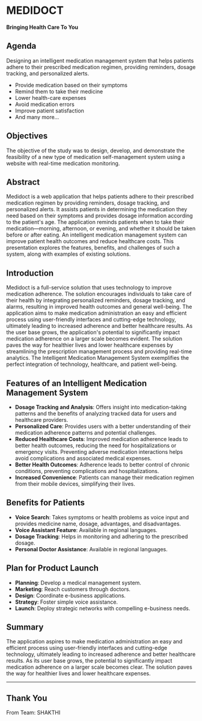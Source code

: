 # MEDIDOCT

**Bringing Health Care To You**

## Agenda
Designing an intelligent medication management system that helps patients adhere to their prescribed medication regimen, providing reminders, dosage tracking, and personalized alerts.
- Provide medication based on their symptoms
- Remind them to take their medicine
- Lower health-care expenses
- Avoid medication errors
- Improve patient satisfaction
- And many more…

## Objectives
The objective of the study was to design, develop, and demonstrate the feasibility of a new type of medication self-management system using a website with real-time medication monitoring.

## Abstract
Medidoct is a web application that helps patients adhere to their prescribed medication regimen by providing reminders, dosage tracking, and personalized alerts. It assists patients in determining the medication they need based on their symptoms and provides dosage information according to the patient's age. The application reminds patients when to take their medication—morning, afternoon, or evening, and whether it should be taken before or after eating. An intelligent medication management system can improve patient health outcomes and reduce healthcare costs. This presentation explores the features, benefits, and challenges of such a system, along with examples of existing solutions.

## Introduction
Medidoct is a full-service solution that uses technology to improve medication adherence. The solution encourages individuals to take care of their health by integrating personalized reminders, dosage tracking, and alarms, resulting in improved health outcomes and general well-being. The application aims to make medication administration an easy and efficient process using user-friendly interfaces and cutting-edge technology, ultimately leading to increased adherence and better healthcare results. As the user base grows, the application's potential to significantly impact medication adherence on a larger scale becomes evident. The solution paves the way for healthier lives and lower healthcare expenses by streamlining the prescription management process and providing real-time analytics. The Intelligent Medication Management System exemplifies the perfect integration of technology, healthcare, and patient well-being.

## Features of an Intelligent Medication Management System
- **Dosage Tracking and Analysis**: Offers insight into medication-taking patterns and the benefits of analyzing tracked data for users and healthcare providers.
- **Personalized Care**: Provides users with a better understanding of their medication adherence patterns and potential challenges.
- **Reduced Healthcare Costs**: Improved medication adherence leads to better health outcomes, reducing the need for hospitalizations or emergency visits. Preventing adverse medication interactions helps avoid complications and associated medical expenses.
- **Better Health Outcomes**: Adherence leads to better control of chronic conditions, preventing complications and hospitalizations.
- **Increased Convenience**: Patients can manage their medication regimen from their mobile devices, simplifying their lives.

## Benefits for Patients
- **Voice Search**: Takes symptoms or health problems as voice input and provides medicine name, dosage, advantages, and disadvantages.
- **Voice Assistant Feature**: Available in regional languages.
- **Dosage Tracking**: Helps in monitoring and adhering to the prescribed dosage.
- **Personal Doctor Assistance**: Available in regional languages.

## Plan for Product Launch
- **Planning**: Develop a medical management system.
- **Marketing**: Reach customers through doctors.
- **Design**: Coordinate e-business applications.
- **Strategy**: Foster simple voice assistance.
- **Launch**: Deploy strategic networks with compelling e-business needs.

## Summary
The application aspires to make medication administration an easy and efficient process using user-friendly interfaces and cutting-edge technology, ultimately leading to increased adherence and better healthcare results. As its user base grows, the potential to significantly impact medication adherence on a larger scale becomes clear. The solution paves the way for healthier lives and lower healthcare expenses.

---

## Thank You
From Team: SHAKTHI
